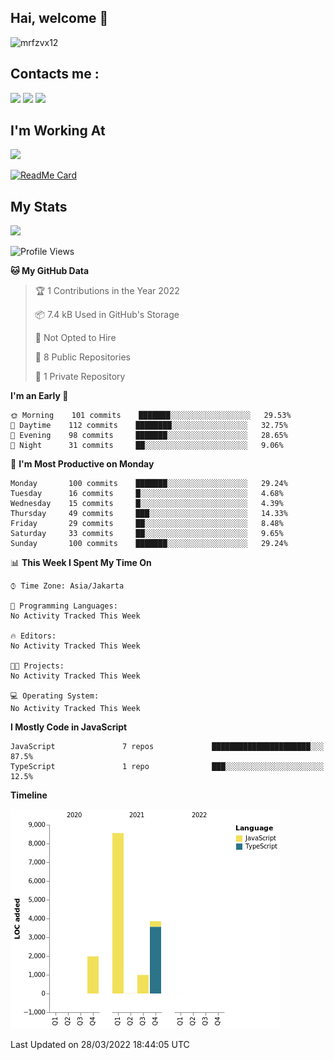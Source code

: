 ## Hai, welcome :wave:

![mrfzvx12](https://github.com/mrfzvx12.png?size=5000)

## Contacts me :

<p>
<a href="http://wa.me/6282223014661" target="blank"><img src="https://img.shields.io/badge/Whatsapp-30302f?style=social&logo=whatsapp" /></a>
<a href="http://www.instagram.com/mrf.zvx/" target="blank"><img src="https://img.shields.io/badge/Instagram-30302f?style=social&logo=instagram" /></a>
<a href="https://www.facebook.com/profile.php?id=100028409167054" target="blank"><img src="https://img.shields.io/badge/Facebook-30302f?style=social&logo=facebook" /></a>
</p>

<h2>I'm Working At</h2>

<img src="https://user-images.githubusercontent.com/72728486/104811327-36bc1300-582d-11eb-80f9-7c39c9b99e62.gif" width="120">

[![ReadMe Card](https://github-readme-stats.vercel.app/api/pin/?username=mrfzvx12&repo=whatsapp-bot&theme=buefy)](https://github.com/mrfzvx12/termux-whatsapp-bot)

## My Stats

<img height="180em" src="https://github-readme-stats.vercel.app/api?username=mrfzvx12&show_icons=true&hide_border=true&&count_private=true&include_all_commits=true" />

<!--START_SECTION:waka-->
![Profile Views](http://img.shields.io/badge/Profile%20Views-6-blue)

**🐱 My GitHub Data** 

> 🏆 1 Contributions in the Year 2022
 > 
> 📦 7.4 kB Used in GitHub's Storage 
 > 
> 🚫 Not Opted to Hire
 > 
> 📜 8 Public Repositories 
 > 
> 🔑 1 Private Repository 
 > 
**I'm an Early 🐤** 

```text
🌞 Morning    101 commits    ███████░░░░░░░░░░░░░░░░░░   29.53% 
🌆 Daytime    112 commits    ████████░░░░░░░░░░░░░░░░░   32.75% 
🌃 Evening    98 commits     ███████░░░░░░░░░░░░░░░░░░   28.65% 
🌙 Night      31 commits     ██░░░░░░░░░░░░░░░░░░░░░░░   9.06%

```
📅 **I'm Most Productive on Monday** 

```text
Monday       100 commits    ███████░░░░░░░░░░░░░░░░░░   29.24% 
Tuesday      16 commits     █░░░░░░░░░░░░░░░░░░░░░░░░   4.68% 
Wednesday    15 commits     █░░░░░░░░░░░░░░░░░░░░░░░░   4.39% 
Thursday     49 commits     ███░░░░░░░░░░░░░░░░░░░░░░   14.33% 
Friday       29 commits     ██░░░░░░░░░░░░░░░░░░░░░░░   8.48% 
Saturday     33 commits     ██░░░░░░░░░░░░░░░░░░░░░░░   9.65% 
Sunday       100 commits    ███████░░░░░░░░░░░░░░░░░░   29.24%

```


📊 **This Week I Spent My Time On** 

```text
⌚︎ Time Zone: Asia/Jakarta

💬 Programming Languages: 
No Activity Tracked This Week

🔥 Editors: 
No Activity Tracked This Week

🐱‍💻 Projects: 
No Activity Tracked This Week

💻 Operating System: 
No Activity Tracked This Week

```

**I Mostly Code in JavaScript** 

```text
JavaScript               7 repos             ██████████████████████░░░   87.5% 
TypeScript               1 repo              ███░░░░░░░░░░░░░░░░░░░░░░   12.5%

```


**Timeline**

![Chart not found](https://raw.githubusercontent.com/mrfzvx12/mrfzvx12/main/charts/bar_graph.png) 


 Last Updated on 28/03/2022 18:44:05 UTC
<!--END_SECTION:waka-->